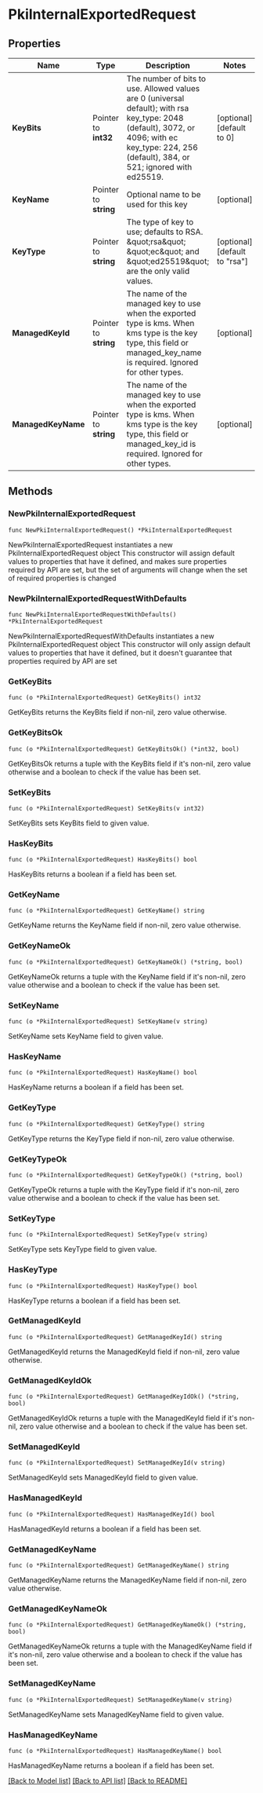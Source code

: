 # PkiInternalExportedRequest

## Properties

Name | Type | Description | Notes
------------ | ------------- | ------------- | -------------
**KeyBits** | Pointer to **int32** | The number of bits to use. Allowed values are 0 (universal default); with rsa key_type: 2048 (default), 3072, or 4096; with ec key_type: 224, 256 (default), 384, or 521; ignored with ed25519. | [optional] [default to 0]
**KeyName** | Pointer to **string** | Optional name to be used for this key | [optional] 
**KeyType** | Pointer to **string** | The type of key to use; defaults to RSA. \&quot;rsa\&quot; \&quot;ec\&quot; and \&quot;ed25519\&quot; are the only valid values. | [optional] [default to "rsa"]
**ManagedKeyId** | Pointer to **string** | The name of the managed key to use when the exported type is kms. When kms type is the key type, this field or managed_key_name is required. Ignored for other types. | [optional] 
**ManagedKeyName** | Pointer to **string** | The name of the managed key to use when the exported type is kms. When kms type is the key type, this field or managed_key_id is required. Ignored for other types. | [optional] 

## Methods

### NewPkiInternalExportedRequest

`func NewPkiInternalExportedRequest() *PkiInternalExportedRequest`

NewPkiInternalExportedRequest instantiates a new PkiInternalExportedRequest object
This constructor will assign default values to properties that have it defined,
and makes sure properties required by API are set, but the set of arguments
will change when the set of required properties is changed

### NewPkiInternalExportedRequestWithDefaults

`func NewPkiInternalExportedRequestWithDefaults() *PkiInternalExportedRequest`

NewPkiInternalExportedRequestWithDefaults instantiates a new PkiInternalExportedRequest object
This constructor will only assign default values to properties that have it defined,
but it doesn't guarantee that properties required by API are set

### GetKeyBits

`func (o *PkiInternalExportedRequest) GetKeyBits() int32`

GetKeyBits returns the KeyBits field if non-nil, zero value otherwise.

### GetKeyBitsOk

`func (o *PkiInternalExportedRequest) GetKeyBitsOk() (*int32, bool)`

GetKeyBitsOk returns a tuple with the KeyBits field if it's non-nil, zero value otherwise
and a boolean to check if the value has been set.

### SetKeyBits

`func (o *PkiInternalExportedRequest) SetKeyBits(v int32)`

SetKeyBits sets KeyBits field to given value.

### HasKeyBits

`func (o *PkiInternalExportedRequest) HasKeyBits() bool`

HasKeyBits returns a boolean if a field has been set.

### GetKeyName

`func (o *PkiInternalExportedRequest) GetKeyName() string`

GetKeyName returns the KeyName field if non-nil, zero value otherwise.

### GetKeyNameOk

`func (o *PkiInternalExportedRequest) GetKeyNameOk() (*string, bool)`

GetKeyNameOk returns a tuple with the KeyName field if it's non-nil, zero value otherwise
and a boolean to check if the value has been set.

### SetKeyName

`func (o *PkiInternalExportedRequest) SetKeyName(v string)`

SetKeyName sets KeyName field to given value.

### HasKeyName

`func (o *PkiInternalExportedRequest) HasKeyName() bool`

HasKeyName returns a boolean if a field has been set.

### GetKeyType

`func (o *PkiInternalExportedRequest) GetKeyType() string`

GetKeyType returns the KeyType field if non-nil, zero value otherwise.

### GetKeyTypeOk

`func (o *PkiInternalExportedRequest) GetKeyTypeOk() (*string, bool)`

GetKeyTypeOk returns a tuple with the KeyType field if it's non-nil, zero value otherwise
and a boolean to check if the value has been set.

### SetKeyType

`func (o *PkiInternalExportedRequest) SetKeyType(v string)`

SetKeyType sets KeyType field to given value.

### HasKeyType

`func (o *PkiInternalExportedRequest) HasKeyType() bool`

HasKeyType returns a boolean if a field has been set.

### GetManagedKeyId

`func (o *PkiInternalExportedRequest) GetManagedKeyId() string`

GetManagedKeyId returns the ManagedKeyId field if non-nil, zero value otherwise.

### GetManagedKeyIdOk

`func (o *PkiInternalExportedRequest) GetManagedKeyIdOk() (*string, bool)`

GetManagedKeyIdOk returns a tuple with the ManagedKeyId field if it's non-nil, zero value otherwise
and a boolean to check if the value has been set.

### SetManagedKeyId

`func (o *PkiInternalExportedRequest) SetManagedKeyId(v string)`

SetManagedKeyId sets ManagedKeyId field to given value.

### HasManagedKeyId

`func (o *PkiInternalExportedRequest) HasManagedKeyId() bool`

HasManagedKeyId returns a boolean if a field has been set.

### GetManagedKeyName

`func (o *PkiInternalExportedRequest) GetManagedKeyName() string`

GetManagedKeyName returns the ManagedKeyName field if non-nil, zero value otherwise.

### GetManagedKeyNameOk

`func (o *PkiInternalExportedRequest) GetManagedKeyNameOk() (*string, bool)`

GetManagedKeyNameOk returns a tuple with the ManagedKeyName field if it's non-nil, zero value otherwise
and a boolean to check if the value has been set.

### SetManagedKeyName

`func (o *PkiInternalExportedRequest) SetManagedKeyName(v string)`

SetManagedKeyName sets ManagedKeyName field to given value.

### HasManagedKeyName

`func (o *PkiInternalExportedRequest) HasManagedKeyName() bool`

HasManagedKeyName returns a boolean if a field has been set.


[[Back to Model list]](../README.md#documentation-for-models) [[Back to API list]](../README.md#documentation-for-api-endpoints) [[Back to README]](../README.md)


